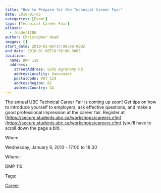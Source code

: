 ```yaml
---
title: "How to Prepare for the Technical Career Fair"
date: 2010-01-05
categories: [Event]
tags: [Technical Career Fair]
aliases:
  - /node/1286
author: Christopher Head
images: []
start_date: 2010-01-06T17:00:00.000Z
end_date: 2010-01-06T18:30:00.000Z
location:
  name: DMP 110
  address:
    streetAddress: 6245 Agronomy Rd
    addressLocality: Vancouver
    postalCode: V6T 1Z4
    addressRegion: BC
    addressCountry: CA
---
```


The annual UBC Technical Career Fair is coming up soon! Get tips on how to introduce yourself to employers, ask effective questions, and make a good professional impression at the career fair. Register at [https://secure.students.ubc.ca/workshops/careers.cfm](https://secure.students.ubc.ca/workshops/careers.cfm) (you'll have to scroll down the page a bit).

When: 

Wednesday, January 6, 2010 - 17:00 to 18:30

Where: 

DMP 110

Tags: 

[Career](/career)
